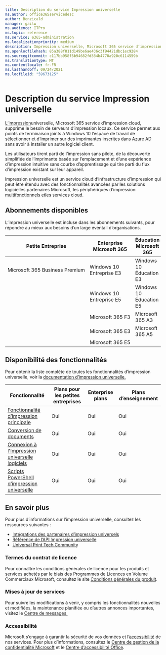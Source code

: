 ```yaml
---
title: Description du service Impression universelle
ms.author: office365servicedesc
author: Benzicald
manager: gailw
ms.audience: ITPro
ms.topic: reference
ms.service: o365-administration
ms.localizationpriority: medium
description: Impression universelle, Microsoft 365 service d’impression cloud, supprime le besoin de serveurs d’impression locaux.
ms.openlocfilehash: 85a388f811d149be6ae436c3f94421dbc1ec9284
ms.sourcegitcommit: c117bb958f5b94682fd384b4770a920c6114559b
ms.translationtype: MT
ms.contentlocale: fr-FR
ms.lasthandoff: 09/24/2021
ms.locfileid: "59673125"
---
```

# <a name="universal-print-service-description"></a>Description du service Impression universelle

[L’impression](https://www.microsoft.com/microsoft-365/windows/universal-print)universelle, Microsoft 365 service d’impression cloud, supprime le besoin de serveurs d’impression locaux. Ce service permet aux points de terminaison joints à Windows 10 l’espace de travail de sélectionner et d’imprimer sur des imprimantes inscrites dans Azure AD sans avoir à installer un autre logiciel client.

Les utilisateurs tirent parti de l’impression sans pilote, de la découverte simplifiée de l’imprimante basée sur l’emplacement et d’une expérience d’impression intuitive sans courbe d’apprentissage qui tire parti du flux d’impression existant sur leur appareil.

Impression universelle est un service cloud d’infrastructure d’impression qui peut être étendu avec des fonctionnalités avancées par les solutions logicielles partenaires Microsoft, les périphériques d’impression [multifonctionnels et](/universal-print/fundamentals/universal-print-partner-integrations)les services cloud.

## <a name="available-subscriptions"></a>Abonnements disponibles

L’impression universelle est incluse dans les abonnements suivants, pour répondre au mieux aux besoins d’un large éventail d’organisations.

| Petite Entreprise                 | Enterprise Microsoft 365     | Éducation Microsoft 365 |
|--------------------------------|------------------------------|-------------------------|
| Microsoft 365 Business Premium | Windows 10 Entreprise E3     | Windows 10 Éducation E3 |
|                                | Windows 10 Entreprise E5     | Windows 10 Éducation E5 |
|                                | Microsoft 365 F3             | Microsoft 365 A3        |
|                                | Microsoft 365 E3             | Microsoft 365 A5        |
|                                | Microsoft 365 E5             |                         |

## <a name="feature-availability"></a>Disponibilité des fonctionnalités

Pour obtenir la liste complète de toutes les fonctionnalités d’impression universelle, voir la [documentation d’impression universelle.](/universal-print/)

| Fonctionnalité                                  | Plans pour les petites entreprises | Enterprise plans | Plans d’enseignement |
|------------------------------------------|----------------------|------------------|-----------------|
| [Fonctionnalité d’impression principale](/universal-print/)             | Oui                  | Oui              | Oui             |
| [Conversion de documents](/universal-print/fundamentals/universal-print-document-conversion)                  | Oui                  | Oui              | Oui             |
| [Connexion à l'Impression universelle logiciels](/universal-print/fundamentals/universal-print-connector-overview)   | Oui                  | Oui              | Oui             |
| [Scripts PowerShell d’impression universelle](/universal-print/fundamentals/universal-print-powershell) | Oui                  | Oui              | Oui             |

## <a name="learn-more"></a>En savoir plus

Pour plus d’informations sur l’impression universelle, consultez les ressources suivantes :

- [Intégrations des partenaires d’impression universels](/universal-print/fundamentals/universal-print-partner-integrations)
- [Référence de l’API Impression universelle](/graph/universal-print-concept-overview)
- [Universal Print Tech Community](https://techcommunity.microsoft.com/t5/universal-print/ct-p/UniversalPrint)

### <a name="licensing-terms"></a>Termes du contrat de licence

Pour connaître les conditions générales de licence pour les produits et services achetés par le biais des Programmes de Licences en Volume Commerciaux Microsoft, consultez le site [Conditions générales du produit](https://www.microsoft.com/licensing/terms/). 

### <a name="service-updates"></a>Mises à jour de services

Pour suivre les modifications à venir, y compris les fonctionnalités nouvelles et modifiées, la maintenance planifiée ou d’autres annonces importantes, visitez le [Centre de messages.](/microsoft-365/admin/manage/message-center)

### <a name="accessibility"></a>Accessibilité

Microsoft s’engage à garantir la sécurité de vos données et l’[accessibilité](https://www.microsoft.com/trust-center/compliance/accessibility) de nos services. Pour plus d’informations, consultez le [Centre de gestion de la confidentialité Microsoft](https://www.microsoft.com/trust-center) et le [Centre d’accessibilité Office](https://support.microsoft.com/topic/office-accessibility-center-resources-for-people-with-disabilities-ecab0fcf-d143-4fe8-a2ff-6cd596bddc6d).